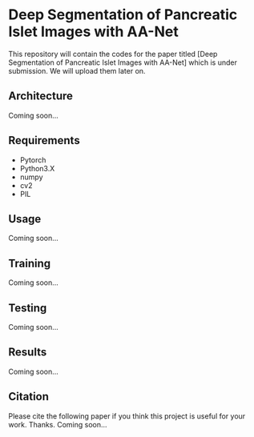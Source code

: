 # Deep Segmentation of Pancreatic Islet Images with AA-Net
This repository will contain the codes for the paper titled [Deep Segmentation of Pancreatic Islet Images with AA-Net] which is under submission. We will upload them later on.


## Architecture
Coming soon...

## Requirements

- Pytorch
- Python3.X
- numpy
- cv2
- PIL

## Usage
Coming soon...

## Training
Coming soon...

## Testing
Coming soon...

## Results
Coming soon...

## Citation
Please cite the following paper if you think this project is useful for your work. Thanks.
Coming soon...
